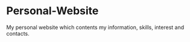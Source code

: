 # Personal-Website
My personal website which contents my information, skills, interest and contacts.
